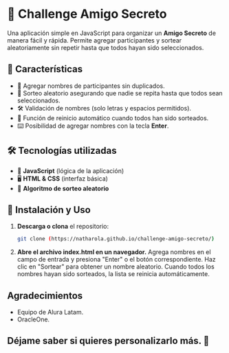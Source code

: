 # 🎉 Challenge Amigo Secreto

Una aplicación simple en JavaScript para organizar un **Amigo Secreto** de manera fácil y rápida. Permite agregar participantes y sortear aleatoriamente sin repetir hasta que todos hayan sido seleccionados.

## 🚀 Características

- 📝 Agregar nombres de participantes sin duplicados.
- 🔄 Sorteo aleatorio asegurando que nadie se repita hasta que todos sean seleccionados.
- 🛠 Validación de nombres (solo letras y espacios permitidos).
- 🎯 Función de reinicio automático cuando todos han sido sorteados.
- ⌨️ Posibilidad de agregar nombres con la tecla **Enter**.

## 🛠 Tecnologías utilizadas

- 🔵 **JavaScript** (lógica de la aplicación)
- 🖥 **HTML & CSS** (interfaz básica)
- 🎲 **Algoritmo de sorteo aleatorio**

## 📂 Instalación y Uso

1. **Descarga o clona** el repositorio:
   ```bash
   git clone (https://natharola.github.io/challenge-amigo-secreto/)
   
2.  **Abre el archivo index.html en un navegador.**
Agrega nombres en el campo de entrada y presiona "Enter" o el botón correspondiente.
Haz clic en "Sortear" para obtener un nombre aleatorio.
Cuando todos los nombres hayan sido sorteados, la lista se reinicia automáticamente.


## Agradecimientos
- Equipo de Alura Latam.
- OracleOne.

## Déjame saber si quieres personalizarlo más. 🚀
